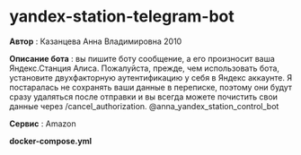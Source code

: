 # yandex-station-telegram-bot

**Автор** : Казанцева Анна Владимировна 2010

**Описание бота** : вы пишите боту сообщение, а его произносит ваша Яндекс.Станция Алиса.
Пожалуйста, прежде, чем использовать бота, установите двухфакторную аутентификацию у себя в Яндекс аккаунте. Я постаралась не сохранять ваши данные в переписке, поэтому они будут сразу удаляться после отправки и вы всегда можете почистить свои данные через /cancel_authorization.
@anna_yandex_station_control_bot

**Сервис** : Amazon

**docker-compose.yml**

